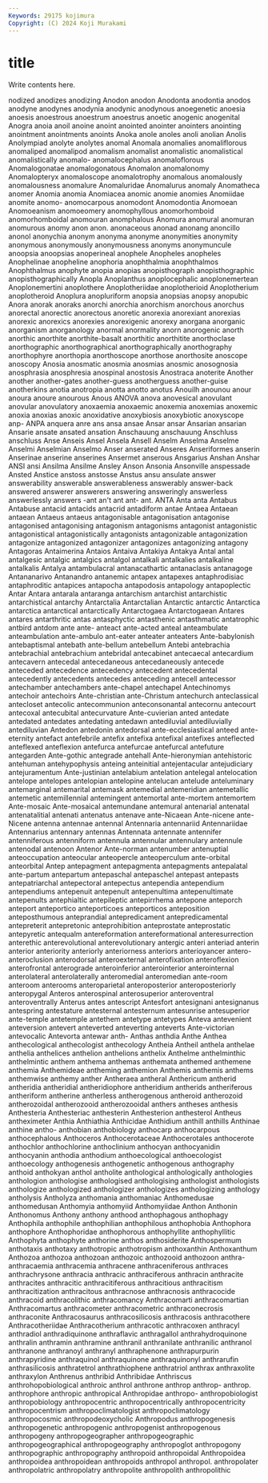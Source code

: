```yaml
---
Keywords: 29175 kojimura
Copyright: (C) 2024 Koji Murakami
---
```


# title

Write contents here.



nodized
anodizes anodizing Anodon anodon Anodonta anodontia anodos anodyne anodynes anodynia
anodynic anodynous anoegenetic anoesia anoesis anoestrous anoestrum anoestrus anoetic anogenic
anogenital Anogra anoia anoil anoine anoint anointed anointer anointers anointing
anointment anointments anoints Anoka anole anoles anoli anolian Anolis Anolympiad
anolyte anolytes anomal Anomala anomalies anomaliflorous anomaliped anomalipod anomalism anomalist
anomalistic anomalistical anomalistically anomalo- anomalocephalus anomaloflorous Anomalogonatae anomalogonatous Anomalon anomalonomy
Anomalopteryx anomaloscope anomalotrophy anomalous anomalously anomalousness anomalure Anomaluridae Anomalurus anomaly
Anomatheca anomer Anomia anomia Anomiacea anomic anomie anomies Anomiidae anomite
anomo- anomocarpous anomodont Anomodontia Anomoean Anomoeanism anomoeomery anomophyllous anomorhomboid anomorhomboidal
anomouran anomphalous Anomura anomural anomuran anomurous anomy anon anon. anonaceous
anonad anonang anoncillo anonol anonychia anonym anonyma anonyme anonymities anonymity
anonymous anonymously anonymousness anonyms anonymuncule anoopsia anoopsias anoperineal anophele Anopheles
anopheles Anophelinae anopheline anophoria anophthalmia anophthalmos Anophthalmus anophyte anopia anopias
anopisthograph anopisthographic anopisthographically Anopla Anoplanthus anoplocephalic anoplonemertean Anoplonemertini anoplothere Anoplotheriidae
anoplotherioid Anoplotherium anoplotheroid Anoplura anopluriform anopsia anopsias anopsy anopubic Anora
anorak anoraks anorchi anorchia anorchism anorchous anorchus anorectal anorectic anorectous
anoretic anorexia anorexiant anorexias anorexic anorexics anorexies anorexigenic anorexy anorgana
anorganic anorganism anorganology anormal anormality anorn anorogenic anorth anorthic anorthite
anorthite-basalt anorthitic anorthitite anorthoclase anorthographic anorthographical anorthographically anorthography anorthophyre anorthopia
anorthoscope anorthose anorthosite anoscope anoscopy Anosia anosmatic anosmia anosmias anosmic
anosognosia anosphrasia anosphresia anospinal anostosis Anostraca anoterite Another another another-gates
another-guess anotherguess another-guise anotherkins anotia anotropia anotta anotto anotus Anouilh
anounou anour anoura anoure anourous Anous ANOVA anova anovesical anovulant
anovular anovulatory anoxaemia anoxaemic anoxemia anoxemias anoxemic anoxia anoxias anoxic
anoxidative anoxybiosis anoxybiotic anoxyscope anp- ANPA anquera anre ans ansa
ansae Ansar ansar Ansarian ansarian Ansarie ansate ansated ansation Anschauung
anschauung Anschluss anschluss Anse Anseis Ansel Ansela Ansell Anselm Anselma
Anselme Anselmi Anselmian Anselmo Anser anserated Anseres Anseriformes anserin Anserinae
anserine anserines Ansermet anserous Ansgarius Anshan Anshar ANSI ansi Ansilma
Ansilme Ansley Anson Ansonia Ansonville anspessade Ansted Anstice anstoss anstosse
Anstus ansu ansulate answer answerability answerable answerableness answerably answer-back answered
answerer answerers answering answeringly answerless answerlessly answers -ant an't ant
ant- ant. ANTA Anta anta Antabus Antabuse antacid antacids antacrid
antadiform antae Antaea Antaean antaean Antaeus antaeus antagonisable antagonisation antagonise
antagonised antagonising antagonism antagonisms antagonist antagonistic antagonistical antagonistically antagonists antagonizable
antagonization antagonize antagonized antagonizer antagonizes antagonizing antagony Antagoras Antaimerina Antaios
Antaiva Antakiya Antakya Antal antal antalgesic antalgic antalgics antalgol antalkali
antalkalies antalkaline antalkalis Antalya antambulacral antanacathartic antanaclasis antanagoge Antananarivo Antanandro
antanemic antapex antapexes antaphrodisiac antaphroditic antapices antapocha antapodosis antapology antapoplectic
Antar Antara antarala antaranga antarchism antarchist antarchistic antarchistical antarchy Antarctalia
Antarctalian Antarctic antarctic Antarctica antarctica antarctical antarctically Antarctogaea Antarctogaean Antares
antares antarthritic antas antasphyctic antasthenic antasthmatic antatrophic antbird antdom ante
ante- anteact ante-acted anteal anteambulate anteambulation ante-ambulo ant-eater anteater anteaters
Ante-babylonish antebaptismal antebath ante-bellum antebellum Antebi antebrachia antebrachial antebrachium antebridal
antecabinet antecaecal antecardium antecavern antecedal antecedaneous antecedaneously antecede anteceded antecedence
antecedency antecedent antecedental antecedently antecedents antecedes anteceding antecell antecessor antechamber
antechambers ante-chapel antechapel Antechinomys antechoir antechoirs Ante-christian ante-Christum antechurch anteclassical
antecloset antecolic antecommunion anteconsonantal antecornu antecourt antecoxal antecubital antecurvature Ante-cuvierian
anted antedate antedated antedates antedating antedawn antediluvial antediluvially antediluvian Antedon
antedonin antedorsal ante-ecclesiastical anteed ante-eternity antefact antefebrile antefix antefixa antefixal
antefixes anteflected anteflexed anteflexion antefurca antefurcae antefurcal antefuture antegarden Ante-gothic
antegrade antehall Ante-hieronymian antehistoric antehuman antehypophysis anteing anteinitial antejentacular antejudiciary
antejuramentum Ante-justinian antelabium antelation antelegal antelocation antelope antelopes antelopian antelopine
antelucan antelude anteluminary antemarginal antemarital antemask antemedial antemeridian antemetallic antemetic
antemillennial antemingent antemortal ante-mortem antemortem Ante-mosaic Ante-mosaical antemundane antemural antenarial
antenatal antenatalitial antenati antenatus antenave ante-Nicaean Ante-nicene ante-Nicene antenna antennae
antennal Antennaria antennariid Antennariidae Antennarius antennary antennas Antennata antennate antennifer
antenniferous antenniform antennula antennular antennulary antennule antenodal antenoon Antenor Ante-norman
antenumber antenuptial anteoccupation anteocular anteopercle anteoperculum ante-orbital anteorbital Antep antepagment
antepagmenta antepagments antepalatal ante-partum antepartum antepaschal antepaschel antepast antepasts antepatriarchal
antepectoral antepectus antependia antependium antependiums antepenuit antepenult antepenultima antepenultimate antepenults
antephialtic antepileptic antepirrhema antepone anteporch anteport anteportico anteporticoes anteporticos anteposition
anteposthumous anteprandial antepredicament antepredicamental antepreterit antepretonic anteprohibition anteprostate anteprostatic antepyretic
antequalm antereformation antereformational anteresurrection anterethic anterevolutional anterevolutionary antergic anteri anteriad
anterin anterior anteriority anteriorly anteriorness anteriors anterioyancer antero- anteroclusion anterodorsal
anteroexternal anterofixation anteroflexion anterofrontal anterograde anteroinferior anterointerior anterointernal anterolateral anterolaterally
anteromedial anteromedian ante-room anteroom anterooms anteroparietal anteroposterior anteroposteriorly anteropygal Anteros
anterospinal anterosuperior anteroventral anteroventrally Anterus antes antescript Antesfort antesignani antesignanus
antespring antestature antesternal antesternum antesunrise antesuperior ante-temple antetemple antethem antetype
antetypes Anteva antevenient anteversion antevert anteverted anteverting anteverts Ante-victorian antevocalic
Antevorta antewar anth- Anthas anthdia Anthe Anthea anthecological anthecologist anthecology
Antheia Antheil anthela anthelae anthelia anthelices anthelion anthelions anthelix Anthelme
anthelminthic anthelmintic anthem anthema anthemas anthemata anthemed anthemene anthemia Anthemideae
antheming anthemion Anthemis anthemis anthems anthemwise anthemy anther Antheraea antheral
Anthericum antherid antheridia antheridial antheridiophore antheridium antherids antheriferous antheriform antherine
antherless antherogenous antheroid antherozoid antherozoidal antherozooid antherozooidal anthers antheses anthesis
Anthesteria Anthesteriac anthesterin Anthesterion anthesterol Antheus antheximeter Anthia Anthiathia Anthicidae
Anthidium anthill anthills Anthinae anthine antho- anthobian anthobiology anthocarp anthocarpous
anthocephalous Anthoceros Anthocerotaceae Anthocerotales anthocerote anthochlor anthochlorine anthoclinium anthocyan anthocyanidin
anthocyanin anthodia anthodium anthoecological anthoecologist anthoecology anthogenesis anthogenetic anthogenous anthography
anthoid anthokyan anthol antholite anthological anthologically anthologies anthologion anthologise anthologised
anthologising anthologist anthologists anthologize anthologized anthologizer anthologizes anthologizing anthology antholysis
Antholyza anthomania anthomaniac Anthomedusae anthomedusan Anthomyia anthomyiid Anthomyiidae Anthon Anthonin
Anthonomus Anthony anthony anthood anthophagous anthophagy Anthophila anthophile anthophilian anthophilous
anthophobia Anthophora anthophore Anthophoridae anthophorous anthophyllite anthophyllitic Anthophyta anthophyte anthorine
anthos anthosiderite Anthospermum anthotaxis anthotaxy anthotropic anthotropism anthoxanthin Anthoxanthum Anthozoa
anthozoa anthozoan anthozoic anthozooid anthozoon anthra- anthracaemia anthracemia anthracene anthraceniferous
anthraces anthrachrysone anthracia anthracic anthraciferous anthracin anthracite anthracites anthracitic anthracitiferous
anthracitious anthracitism anthracitization anthracitous anthracnose anthracnosis anthracocide anthracoid anthracolithic anthracomancy
Anthracomarti anthracomartian Anthracomartus anthracometer anthracometric anthraconecrosis anthraconite Anthracosaurus anthracosilicosis anthracosis
anthracothere Anthracotheriidae Anthracotherium anthracotic anthracoxen anthracyl anthradiol anthradiquinone anthraflavic anthragallol
anthrahydroquinone anthralin anthramin anthramine anthranil anthranilate anthranilic anthranol anthranone anthranoyl
anthranyl anthraphenone anthrapurpurin anthrapyridine anthraquinol anthraquinone anthraquinonyl anthrarufin anthrasilicosis anthratetrol
anthrathiophene anthratriol anthrax anthraxolite anthraxylon Anthrenus anthribid Anthribidae Anthriscus anthrohopobiological
anthroic anthrol anthrone anthrop anthrop- anthrop. anthrophore anthropic anthropical Anthropidae
anthropo- anthropobiologist anthropobiology anthropocentric anthropocentrically anthropocentricity anthropocentrism anthropoclimatologist anthropoclimatology anthropocosmic
anthropodeoxycholic Anthropodus anthropogenesis anthropogenetic anthropogenic anthropogenist anthropogenous anthropogeny anthropogeographer anthropogeographic
anthropogeographical anthropogeography anthropoglot anthropogony anthropographic anthropography anthropoid anthropoidal Anthropoidea anthropoidea
anthropoidean anthropoids anthropol anthropol. anthropolater anthropolatric anthropolatry anthropolite anthropolith anthropolithic
